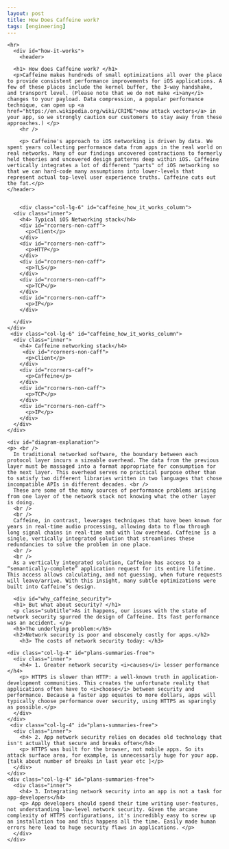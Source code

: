 ```yaml
---
layout: post
title: How Does Caffeine work?
tags: [engineering]
---
```



<section>
    
    <hr>
      <div id="how-it-works">
        <header>

      <h1> How does Caffeine work? </h1>
      <p>Caffeine makes hundreds of small optimizations all over the place to provide consistent performance improvements for iOS applications. A few of these places include the kernel buffer, the 3-way handshake, and transport level. (Please note that we do not make <i>any</i> changes to your payload. Data compression, a popular performance technique, can open up <a href="https://en.wikipedia.org/wiki/CRIME">new attack vectors</a> in your app, so we strongly caution our customers to stay away from these approaches.) </p>
        <hr />

        <p> Caffeine's approach to iOS networking is driven by data. We spent years collecting performance data from apps in the real world on real networks. Many of our findings uncovered contractions to formerly held theories and uncovered design patterns deep within iOS. Caffeine vertically integrates a lot of different "parts" of iOS networking so that we can hard-code many assumptions into lower-levels that represent actual top-level user experience truths. Caffeine cuts out the fat.</p>
    </header>


        <div class="col-lg-6" id="caffeine_how_it_works_column">
      <div class="inner">
        <h4> Typical iOS Networking stack</h4>
        <div id="rcorners-non-caff">
          <p>Client</p>
        </div>
        <div id="rcorners-non-caff">
          <p>HTTP</p>
        </div>
        <div id="rcorners-non-caff">
          <p>TLS</p>
        </div>
        <div id="rcorners-non-caff">
          <p>TCP</p>
        </div>
        <div id="rcorners-non-caff">
          <p>IP</p>
        </div>
       
      </div>
    </div>
     <div class="col-lg-6" id="caffeine_how_it_works_column">
      <div class="inner">
        <h4> Caffeine networking stack</h4>
         <div id="rcorners-non-caff">
          <p>Client</p>
        </div>
        <div id="rcorners-caff">
          <p>Caffeine</p>
        </div>
        <div id="rcorners-non-caff">
          <p>TCP</p>
        </div>
        <div id="rcorners-non-caff">
          <p>IP</p>
        </div>
      </div>
    </div>

    <div id="diagram-explanation">
    <p> <br />
      In traditional networked software, the boundary between each protocol layer incurs a sizeable overhead. The data from the previous layer must be massaged into a format appropriate for consumption for the next layer. This overhead serves no practical purpose other than to satisfy two different libraries written in two languages that chose incompatible APIs in different decades. <br />
      These are some of the many sources of performance problems arising from one layer of the network stack not knowing what the other layer is doing.
      <br />
      <br />
      Caffeine, in contrast, leverages techniques that have been known for years in real-time audio processing, allowing data to flow through long signal chains in real-time and with low overhead. Caffeine is a single, vertically integrated solution that streamlines these redundancies to solve the problem in one place.
      <br />
      <br />
      As a vertically integrated solution, Caffeine has access to a “semantically-complete” application request for its entire lifetime. This access allows calculating, and not guessing, when future requests will leave/arrive. With this insight, many subtle optimizations were built into Caffeine’s design.

</p>
</div>

      <div id="why_caffeine_security">
      <h1> But what about security? </h1>
      <p class="subtitle">As it happens, our issues with the state of network security spurred the design of Caffeine. Its fast performance was an accident. </p>
      <h5>The underlying problem:</h5>
      <h2>Network security is poor and obscenely costly for apps.</h2>
        <h3> The costs of network security today: </h3>

    <div class="col-lg-4" id="plans-summaries-free">
      <div class="inner">
        <h4> 1. Greater network security <i>causes</i> lesser performance </h4>
        <p> HTTPS is slower than HTTP: a well-known truth in application-development communities. This creates the unfortunate reality that applications often have to <i>choose</i> between security and performance. Because a faster app equates to more dollars, apps will typically choose performance over security, using HTTPS as sparingly as possible.</p>
      </div>
    </div>
     <div class="col-lg-4" id="plans-summaries-free">
      <div class="inner">
        <h4> 2. App network security relies on decades old technology that isn't actually that secure and breaks often</h4>
        <p> HTTPS was built for the browser, not mobile apps. So its attack surface area, for example, is unnecessarily huge for your app.[talk about number of breaks in last year etc ]</p>
      </div>
    </div>
    <div class="col-lg-4" id="plans-summaries-free">
      <div class="inner">
        <h4> 3. Integrating network security into an app is not a task for app-developers</h4>
        <p> App developers should spend their time writing user-features, not understanding low-level network security. Given the arcane complexity of HTTPS configurations, it's incredibly easy to screw up an installation too and this happens all the time. Easily made human errors here lead to huge security flaws in applications. </p>
      </div>
    </div>
  </div>
</div>
<!--   <h4> Caffeine is loved by these fine companies...</h4>
  <div class="text-center">
    <img src="{{ site.baseurl }}/img/logoboard.png" />
  </div> -->
</section>

<!-- <div class="text-center">
  <img src="{{ site.baseurl }}/img/logoboard.png" />
</div>

 -->
